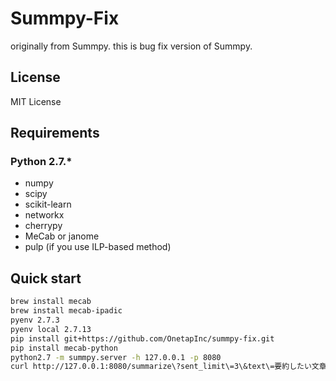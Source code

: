 # Summpy-Fix
originally from Summpy. this is bug fix version of Summpy.

## License

MIT License

## Requirements 

### Python 2.7.*

+ numpy
+ scipy
+ scikit-learn
+ networkx
+ cherrypy
+ MeCab or janome
+ pulp (if you use ILP-based method)

## Quick start

```sh
brew install mecab
brew install mecab-ipadic
pyenv 2.7.3
pyenv local 2.7.13
pip install git+https://github.com/OnetapInc/summpy-fix.git
pip install mecab-python
python2.7 -m summpy.server -h 127.0.0.1 -p 8080
curl http://127.0.0.1:8080/summarize\?sent_limit\=3\&text\=要約したい文章を入力。
```
